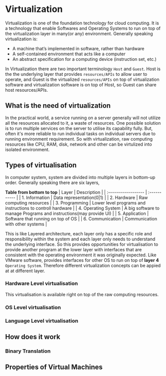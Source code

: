 # Virtualization

Virtualization is one of the foundation technology for cloud computing. It is a technology that enable Softwares and Operating Systems to run on top of the virtualization layer in many(or any) environment. Generally speaking virtualization is:
* A machine that’s implemented in software, rather than hardware
* A self-contained environment that acts like a computer
* An abstract specification for a computing device (instruction set, etc.)

In Virtualization  there are two important terminology `Host` and `Guest`. Host is the the underlying layer that provides `resources/APIs` to allow user to operate, and Guest is the virtualized `resources/APIs` on top of virtualization software and virtualization software is on top of Host, so Guest can share host resources/APIs.

## What is the need of virtualization

In the practical world, a service running on a server generally will not utilize all the resources allocated to it, a waste of resources. One possible solution is to run multiple services on the server to utilise its capability fully. But, often it's more reliable to run individual tasks on individual servers due to running environment requirement. So with virtualization, raw computing resources like CPU, RAM, disk, network and other can be virtulized into isolated environment. 

## Types of virtualisation

In computer system, system are divided into multiple layers in bottom-up order. Generally speaking there are six layers,

**Table from bottom to top**
| Layer               |  Description |
| :------------------ | :----------- |
| 1. Information      | Data representation(0\|1) |
| 2. Hardware         | Raw computing resources |
| 3. Programming      | Lower level programs and instructions to controll hardware  |
| 4. Operating System | A big software to manage Programs and instructions(may provide UI) |
| 5. Application      | Software that running on top of OS |
| 6. Communication    | Communication with other systems |

This is like Layered architecture, each layer only has a specific role and responsibility within the system and each layer only needs to understand the underlying interface. So this provides opportunities for virtualisation to provide another program at the lower layer with interfaces that are consistent with the operating environment it was originally expected. Like VMware software, provides interfaces for other OS to run on top of **layer 4** `Operating System`. Therefore different virtualization concepts can be appied at at different layer.



### Hardware Level virtualisation
This virtualisation is available right on top of the raw computing resources.

### OS Level virtualisation

### Language Level virtualisation


## How does it work

### Binary Translation

## Properties of Virtual Machines